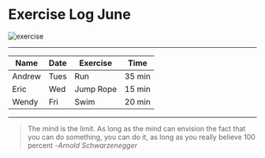 # **Exercise Log June**

![exercise](https://png.pngtree.com/thumb_back/fw800/back_our/20190622/ourmid/pngtree-gray-minimalist-flat-running-banner-background-image_229445.jpg)

---

|Name|Date|Exercise|Time|
|----|----|--------|----|
|Andrew|Tues|Run|35 min|
|Eric|Wed|Jump Rope|15 min|
|Wendy|Fri|Swim|20 min|

---

> The mind is the limit. As long as the mind can envision the fact that you can do something, you can do it, as long as you really believe 100 percent -*Arnold Schwarzenegger*
